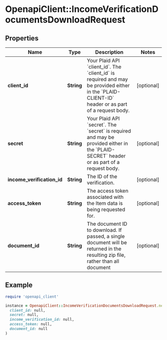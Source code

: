 # OpenapiClient::IncomeVerificationDocumentsDownloadRequest

## Properties

| Name | Type | Description | Notes |
| ---- | ---- | ----------- | ----- |
| **client_id** | **String** | Your Plaid API &#x60;client_id&#x60;. The &#x60;client_id&#x60; is required and may be provided either in the &#x60;PLAID-CLIENT-ID&#x60; header or as part of a request body. | [optional] |
| **secret** | **String** | Your Plaid API &#x60;secret&#x60;. The &#x60;secret&#x60; is required and may be provided either in the &#x60;PLAID-SECRET&#x60; header or as part of a request body. | [optional] |
| **income_verification_id** | **String** | The ID of the verification. | [optional] |
| **access_token** | **String** | The access token associated with the Item data is being requested for. | [optional] |
| **document_id** | **String** | The document ID to download. If passed, a single document will be returned in the resulting zip file, rather than all document | [optional] |

## Example

```ruby
require 'openapi_client'

instance = OpenapiClient::IncomeVerificationDocumentsDownloadRequest.new(
  client_id: null,
  secret: null,
  income_verification_id: null,
  access_token: null,
  document_id: null
)
```

